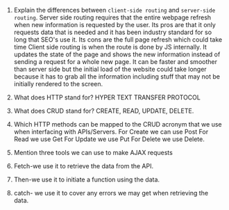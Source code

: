 1.  Explain the differences between `client-side routing` and `server-side routing`.
Server side routing requires that the entire webpage refresh when new information is requested by the user. Its pros are that it only requests data that is needed and it has been industry standard for so long that SEO's use it. Its cons are the full page refresh which could take time
Client side routing is when the route is done by JS internally. It updates the state of the page and shows the new information instead of sending a request for a whole new page. It can be faster and smoother than server side but the initial load of the website could take longer because it has to grab all the information including stuff that may not be initially rendered to the screen.

1.  What does HTTP stand for? HYPER TEXT TRANSFER PROTOCOL

1.  What does CRUD stand for? CREATE, READ, UPDATE, DELETE.

1.  Which HTTP methods can be mapped to the CRUD acronym that we use when interfacing with APIs/Servers.
For Create we can use Post
For Read we use Get
For Update we use Put
For Delete we use Delete.
1.  Mention three tools we can use to make AJAX requests
1. Fetch-we use it to retrieve the data from the API.
2. Then-we use it to initiate a function using the data.
3. catch- we use it to cover any errors we  may get when retrieving the data.
